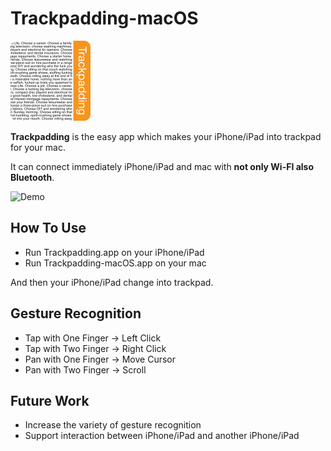 # Trackpadding-macOS

![Trackpadding](/img/Trackpadding_icon.png)

**Trackpadding** is the easy app which makes your iPhone/iPad into trackpad for your mac.


It can connect immediately iPhone/iPad and mac with **not only Wi-FI also Bluetooth**.

![Demo](/img/demo.gif)

## How To Use
- Run Trackpadding.app on your iPhone/iPad
- Run Trackpadding-macOS.app on your mac


And then your iPhone/iPad change into trackpad.

## Gesture Recognition
- Tap with One Finger -> Left Click
- Tap with Two Finger -> Right Click
- Pan with One Finger -> Move Cursor
- Pan with Two Finger -> Scroll

## Future Work
- Increase the variety of gesture recognition
- Support interaction between iPhone/iPad and another iPhone/iPad
